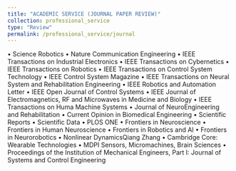 ```yaml
---
title: "ACADEMIC SERVICE (JOURNAL PAPER REVIEW)"
collection: professional_service
type: "Review"
permalink: /professional_service/journal
---
```


• Science Robotics
• Nature Communication Engineering
• IEEE Transactions on Industrial Electronics
• IEEE Transactions on Cybernetics
• IEEE Transactions on Robotics
• IEEE Transactions on Control System Technology
• IEEE Control System Magazine
• IEEE Transactions on Neural System and Rehabilitation Engineering
• IEEE Robotics and Automation Letter
• IEEE Open Journal of Control Systems
• IEEE Journal of Electromagnetics, RF and Microwaves in Medicine and Biology
• IEEE Transactions on Huma Machine Systems
• Journal of NeuroEngineering and Rehabilitation
• Current Opinion in Biomedical Engineering
• Scientific Reports
• Scientific Data
• PLOS ONE
• Frontiers in Neuroscience
• Frontiers in Human Neuroscience
• Frontiers in Robotics and AI
• Frontiers in Neurorobotics
• Nonlinear DynamicsQiang Zhang
• Cambridge Core: Wearable Technologies
• MDPI Sensors, Micromachines, Brain Sciences
• Proceedings of the Institution of Mechanical Engineers, Part I: Journal of Systems and Control Engineering
